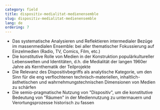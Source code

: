 ```yaml
---
category: field
title: dispositiv-medialitat-medienensemble
slug: dispositiv-medialitat-medienensemble
lang: de
ordering: 7
---
```

- Das systematische Analysieren und Reflektieren intermedialer Bezüge im massenmedialen Ensemble: bei aller thematischer Fokussierung auf Einzelmedien (Radio, TV, Comics, Film, etc.)
- Die konstitutive Rolle von Medien in der Konstruktion populärkultureller Lebenswelten und Identitäten, d.h. die Medialität der langen 1960er Jahre als Kernthematik der Teilprojekte
- Die Relevanz des Dispositivbegriffs als analytische Kategorie, um den Sinn für die eng verflochtenen technisch-materiellen, inhaltlich-ästhetischen und wahrnehmungstechnischen Dimensionen von Medien zu schärfen
- Die semio-pragmatische Nutzung von "Dispositiv", um die konstitutive Bedeutung von "Räumen" in der Mediennutzung zu untermauern und Verortungsprozesse historisch zu fassen
